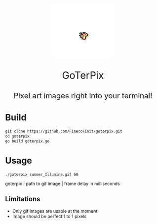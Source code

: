 <p align="center" width="100%">
    <img width="40%" style="image-rendering: optimizeSpeed;image-rendering: -moz-crisp-edges;image-rendering: -o-crisp-edges;image-rendering: -webkit-optimize-contrast;image-rendering: pixelated;image-rendering: optimize-contrast;" src="summer_Illumine.gif"> 
</p>

<p align="center" style="font-size: 2rem;">GoTerPix</p>
<p align="center" style="font-size: 1.5rem;">Pixel art images right into your terminal!</p>

# Build
    git clone https://github.com/FinecoFinit/goterpix.git
    cd goterpix
    go build goterpix.go

# Usage
    ./goterpix summer_Illumine.gif 60

goterpix | path to gif image | frame delay in milliseconds

## Limitations
- Only gif images are usable at the moment
- Image should be perfect 1 to 1 pixels 